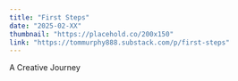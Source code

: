 ```yaml
---
title: "First Steps"
date: "2025-02-XX"
thumbnail: "https://placehold.co/200x150"
link: "https://tommurphy888.substack.com/p/first-steps"
---
```

A Creative Journey